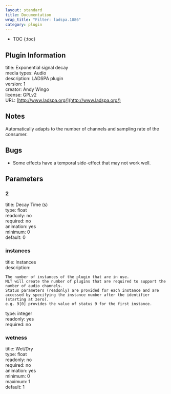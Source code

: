 ```yaml
---
layout: standard
title: Documentation
wrap_title: "Filter: ladspa.1886"
category: plugin
---
```

* TOC
{:toc}

## Plugin Information

title: Exponential signal decay  
media types:
Audio  
description: LADSPA plugin  
version: 1  
creator: Andy Wingo <wingo at pobox dot com>  
license: GPLv2  
URL: [http://www.ladspa.org/](http://www.ladspa.org/)  

## Notes

Automatically adapts to the number of channels and sampling rate of the consumer.

## Bugs

* Some effects have a temporal side-effect that may not work well.


## Parameters

### 2

title: Decay Time (s)    
type: float  
readonly: no  
required: no  
animation: yes  
minimum: 0  
default: 0  

### instances

title: Instances    
description:
```
The number of instances of the plugin that are in use.
MLT will create the number of plugins that are required to support the number of audio channels.
Status parameters (readonly) are provided for each instance and are accessed by specifying the instance number after the identifier (starting at zero).
e.g. 9[0] provides the value of status 9 for the first instance.
```
type: integer  
readonly: yes  
required: no  

### wetness

title: Wet/Dry    
type: float  
readonly: no  
required: no  
animation: yes  
minimum: 0  
maximum: 1  
default: 1  

